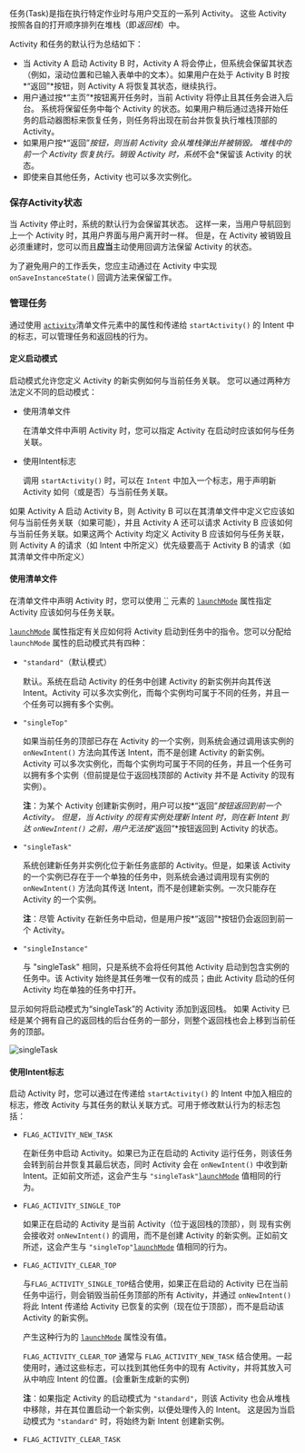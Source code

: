 任务(Task)是指在执行特定作业时与用户交互的一系列 Activity。 这些 Activity 按照各自的打开顺序排列在堆栈（即*返回栈*）中。

Activity 和任务的默认行为总结如下：

* 当 Activity A 启动 Activity B 时，Activity A 将会停止，但系统会保留其状态（例如，滚动位置和已输入表单中的文本）。如果用户在处于 Activity B 时按*“返回”*按钮，则 Activity A 将恢复其状态，继续执行。
* 用户通过按*“主页”*按钮离开任务时，当前 Activity 将停止且其任务会进入后台。 系统将保留任务中每个 Activity 的状态。如果用户稍后通过选择开始任务的启动器图标来恢复任务，则任务将出现在前台并恢复执行堆栈顶部的 Activity。
* 如果用户按*“返回”*按钮，则当前 Activity 会从堆栈弹出并被销毁。 堆栈中的前一个 Activity 恢复执行。销毁 Activity 时，系统*不会*保留该 Activity 的状态。
* 即使来自其他任务，Activity 也可以多次实例化。

### 保存Activity状态

当 Activity 停止时，系统的默认行为会保留其状态。 这样一来，当用户导航回到上一个 Activity 时，其用户界面与用户离开时一样。 但是，在 Activity 被销毁且必须重建时，您可以而且**应当**主动使用回调方法保留 Activity 的状态。

 为了避免用户的工作丢失，您应主动通过在 Activity 中实现 `onSaveInstanceState()` 回调方法来保留工作。

### 管理任务

通过使用 [`activity`](https://developer.android.google.cn/guide/topics/manifest/activity-element.html?hl=zh-cn)清单文件元素中的属性和传递给 `startActivity()` 的 Intent 中的标志，可以管理任务和返回栈的行为。

#### 定义启动模式

启动模式允许您定义 Activity 的新实例如何与当前任务关联。 您可以通过两种方法定义不同的启动模式：

* 使用清单文件

  在清单文件中声明 Activity 时，您可以指定 Activity 在启动时应该如何与任务关联。

* 使用Intent标志

  调用 `startActivity()` 时，可以在 `Intent` 中加入一个标志，用于声明新 Activity 如何（或是否）与当前任务关联。

如果 Activity A 启动 Activity B，则 Activity B 可以在其清单文件中定义它应该如何与当前任务关联（如果可能），并且 Activity A 还可以请求 Activity B 应该如何与当前任务关联。如果这两个 Activity 均定义 Activity B 应该如何与任务关联，则 Activity A 的请求（如 Intent 中所定义）优先级要高于 Activity B 的请求（如其清单文件中所定义）

#### 使用清单文件

在清单文件中声明 Activity 时，您可以使用 [``](https://developer.android.google.cn/guide/topics/manifest/activity-element.html?hl=zh-cn) 元素的 [`launchMode`](https://developer.android.google.cn/guide/topics/manifest/activity-element.html?hl=zh-cn#lmode) 属性指定 Activity 应该如何与任务关联。

[`launchMode`](https://developer.android.google.cn/guide/topics/manifest/activity-element.html?hl=zh-cn#lmode) 属性指定有关应如何将 Activity 启动到任务中的指令。您可以分配给 `launchMode` 属性的启动模式共有四种：

* `"standard"`（默认模式）

  默认。系统在启动 Activity 的任务中创建 Activity 的新实例并向其传送 Intent。Activity 可以多次实例化，而每个实例均可属于不同的任务，并且一个任务可以拥有多个实例。

* `"singleTop"`

  如果当前任务的顶部已存在 Activity 的一个实例，则系统会通过调用该实例的 `onNewIntent()` 方法向其传送 Intent，而不是创建 Activity 的新实例。Activity 可以多次实例化，而每个实例均可属于不同的任务，并且一个任务可以拥有多个实例（但前提是位于返回栈顶部的 Activity 并不是 Activity 的现有实例）。

  **注**：为某个 Activity 创建新实例时，用户可以按*“返回”*按钮返回到前一个 Activity。 但是，当 Activity 的现有实例处理新 Intent 时，则在新 Intent 到达 `onNewIntent()` 之前，用户无法按*“返回”*按钮返回到 Activity 的状态。

* `"singleTask"`

  系统创建新任务并实例化位于新任务底部的 Activity。但是，如果该 Activity 的一个实例已存在于一个单独的任务中，则系统会通过调用现有实例的`onNewIntent()` 方法向其传送 Intent，而不是创建新实例。一次只能存在 Activity 的一个实例。

  **注**：尽管 Activity 在新任务中启动，但是用户按*“返回”*按钮仍会返回到前一个 Activity。

* `"singleInstance"`

  与 "singleTask" 相同，只是系统不会将任何其他 Activity 启动到包含实例的任务中。该 Activity 始终是其任务唯一仅有的成员；由此 Activity 启动的任何 Activity 均在单独的任务中打开。

显示如何将启动模式为“singleTask”的 Activity 添加到返回栈。 如果 Activity 已经是某个拥有自己的返回栈的后台任务的一部分，则整个返回栈也会上移到当前任务的顶部。

![singleTask](https://developer.android.google.cn/images/fundamentals/diagram_backstack_singletask_multiactivity.png?hl=zh-cn)

#### 使用Intent标志

启动 Activity 时，您可以通过在传递给 `startActivity()` 的 Intent 中加入相应的标志，修改 Activity 与其任务的默认关联方式。可用于修改默认行为的标志包括：

* `FLAG_ACTIVITY_NEW_TASK`

  在新任务中启动 Activity。如果已为正在启动的 Activity 运行任务，则该任务会转到前台并恢复其最后状态，同时 Activity 会在 `onNewIntent()` 中收到新 Intent。正如前文所述，这会产生与 `"singleTask"`[`launchMode`](https://developer.android.google.cn/guide/topics/manifest/activity-element.html?hl=zh-cn#lmode) 值相同的行为。

* `FLAG_ACTIVITY_SINGLE_TOP`

  如果正在启动的 Activity 是当前 Activity（位于返回栈的顶部），则 现有实例会接收对 `onNewIntent()` 的调用，而不是创建 Activity 的新实例。正如前文所述，这会产生与 `"singleTop"`[`launchMode`](https://developer.android.google.cn/guide/topics/manifest/activity-element.html?hl=zh-cn#lmode) 值相同的行为。

* `FLAG_ACTIVITY_CLEAR_TOP`

  与`FLAG_ACTIVITY_SINGLE_TOP`结合使用，如果正在启动的 Activity 已在当前任务中运行，则会销毁当前任务顶部的所有 Activity，并通过 `onNewIntent()` 将此 Intent 传递给 Activity 已恢复的实例（现在位于顶部），而不是启动该 Activity 的新实例。

  产生这种行为的 [`launchMode`](https://developer.android.google.cn/guide/topics/manifest/activity-element.html?hl=zh-cn#lmode) 属性没有值。

  `FLAG_ACTIVITY_CLEAR_TOP` 通常与 `FLAG_ACTIVITY_NEW_TASK` 结合使用。一起使用时，通过这些标志，可以找到其他任务中的现有 Activity，并将其放入可从中响应 Intent 的位置。(会重新生成新的实例)

  **注**：如果指定 Activity 的启动模式为 `"standard"`，则该 Activity 也会从堆栈中移除，并在其位置启动一个新实例，以便处理传入的 Intent。 这是因为当启动模式为 `"standard"` 时，将始终为新 Intent 创建新实例。

* `FLAG_ACTIVITY_CLEAR_TASK`

  ​